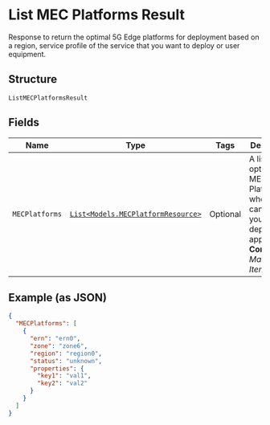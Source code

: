 
# List MEC Platforms Result

Response to return the optimal 5G Edge platforms for deployment based on a region, service profile of the service that you want to deploy or user equipment.

## Structure

`ListMECPlatformsResult`

## Fields

| Name | Type | Tags | Description |
|  --- | --- | --- | --- |
| `MECPlatforms` | [`List<Models.MECPlatformResource>`](../../doc/models/mec-platform-resource.md) | Optional | A list of optimal MEC Platforms where you can register your deployed application.<br>**Constraints**: *Maximum Items*: `100` |

## Example (as JSON)

```json
{
  "MECPlatforms": [
    {
      "ern": "ern0",
      "zone": "zone6",
      "region": "region0",
      "status": "unknown",
      "properties": {
        "key1": "val1",
        "key2": "val2"
      }
    }
  ]
}
```

